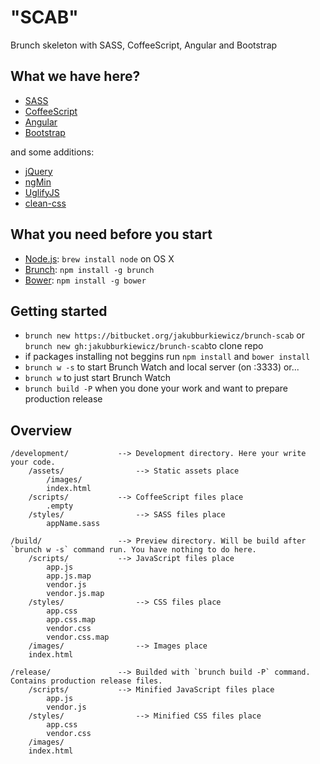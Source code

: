 # "SCAB"
Brunch skeleton with SASS, CoffeeScript, Angular and Bootstrap

## What we have here?
- [SASS](http://sass-lang.com/)
- [CoffeeScript](http://coffeescript.org/)
- [Angular](http://angularjs.org/)
- [Bootstrap](http://getbootstrap.com/)

and some additions:

- [jQuery](http://jquery.com/)
- [ngMin](https://github.com/btford/ngmin)
- [UglifyJS](https://github.com/mishoo/UglifyJS)
- [clean-css](https://github.com/GoalSmashers/clean-css)

## What you need before you start
- [Node.js](http://nodejs.org/): `brew install node` on OS X
- [Brunch](http://brunch.io/): `npm install -g brunch`
- [Bower](http://bower.io/): `npm install -g bower`

## Getting started
- `brunch new https://bitbucket.org/jakubburkiewicz/brunch-scab` or `brunch new gh:jakubburkiewicz/brunch-scab`to clone repo
- if packages installing not beggins run `npm install` and `bower install`
- `brunch w -s` to start Brunch Watch and local server (on :3333) or...
- `brunch w` to just start Brunch Watch
- `brunch build -P` when you done your work and want to prepare production release

## Overview
	/development/			--> Development directory. Here your write your code.
		/assets/				--> Static assets place
			/images/
			index.html
		/scripts/			--> CoffeeScript files place
			.empty
		/styles/				--> SASS files place
			appName.sass
			
	/build/					--> Preview directory. Will be build after `brunch w -s` command run. You have nothing to do here.
		/scripts/			--> JavaScript files place
			app.js
			app.js.map
			vendor.js
			vendor.js.map
		/styles/				--> CSS files place
			app.css
			app.css.map
			vendor.css
			vendor.css.map
		/images/				--> Images place
		index.html
			
	/release/				--> Builded with `brunch build -P` command. Contains production release files.
		/scripts/			--> Minified JavaScript files place
			app.js
			vendor.js
		/styles/				--> Minified CSS files place
			app.css
			vendor.css
		/images/
		index.html
		
